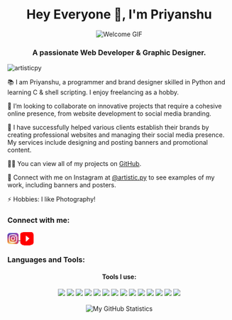 <!-- <!DOCTYPE html>
<html lang="en">
<head>
    <meta charset="UTF-8">
    <meta name="viewport" content="width=device-width, initial-scale=1.0">
    <title>Priyanshu's Profile</title>
    <style>
        body {
            font-family: Arial, sans-serif;
            margin: 20px;
        }
        img {
            max-width: 100%;
        }
    </style>
</head>
<body>
-->
<!-- 
     This content is protected! 
     Watermark: artistic.py 
-->

<h1 align="center">Hey Everyone 👋, I'm Priyanshu</h1>
<div align="center">
    <img src="https://i.pinimg.com/originals/fb/c6/f3/fbc6f31bd3b84159470b973aca7e0f97.gif" alt="Welcome GIF">
</div>
<h3 align="center">A passionate Web Developer & Graphic Designer.</h3>

<p align="left">
    <img src="https://komarev.com/ghpvc/?username=artisticpy&label=Profile%20views&color=0e75b6&style=flat" alt="artisticpy" />
</p>

<p>📚 I am Priyanshu, a programmer and brand designer skilled in Python and learning C & shell scripting. I enjoy freelancing as a hobby.</p>

<p>🔗 I’m looking to collaborate on innovative projects that require a cohesive online presence, from website development to social media branding.</p>

<p>🤝 I have successfully helped various clients establish their brands by creating professional websites and managing their social media presence. My services include designing and posting banners and promotional content.</p>

<p>👨‍💻 You can view all of my projects on <a href="https://github.com/artisticpy?tab=repositories" target="_blank">GitHub</a>.</p>

<p>🎨 Connect with me on Instagram at <a href="https://instagram.com/artistic.py" target="_blank">@artistic.py</a> to see examples of my work, including banners and posters.</p>

<p>⚡ Hobbies: I like Photography!</p>
<!-- 
     This content is protected. 
     Watermark: artistic.py 
-->
<h3 align="left">Connect with me:</h3>
<p align="left">
    <a href="https://instagram.com/artistic.py" target="blank">
        <img align="center" src="https://raw.githubusercontent.com/artisticpy/artisticpy/main/icons/instapix.png" alt="artistic.py" height="25" width="25" />
    </a>
    <a href="https://www.youtube.com/@artisticpy" target="blank">
        <img align="center" src="https://raw.githubusercontent.com/artisticpy/artisticpy/main/icons/ytpix.svg" alt="artistic.py" height="30" width="30" />
    </a>
</p>

<h3 align="left">Languages and Tools:</h3>
<div align="center">
    <h4>Tools I use:</h4>
    <img src="https://img.shields.io/badge/css3-%231572B6.svg?style=for-the-badge&logo=css3&logoColor=white">
    <img src="https://img.shields.io/badge/python-3670A0?style=for-the-badge&logo=python&logoColor=ffdd54">
    <img src="https://img.shields.io/badge/javascript-%23323330.svg?style=for-the-badge&logo=javascript&logoColor=%23F7DF1E">
    <img src="https://img.shields.io/badge/figma-%23F24E1E.svg?style=for-the-badge&logo=figma&logoColor=white">
    <img src="https://img.shields.io/badge/html5-%23E34F26.svg?style=for-the-badge&logo=html5&logoColor=white">
    <img src="https://img.shields.io/badge/bootstrap-%23563D7C.svg?style=for-the-badge&logo=bootstrap&logoColor=white">
    <img src="https://img.shields.io/badge/AutoCAD-E51050.svg?style=for-the-badge&logo=AutoCAD&logoColor=white">
    <img src="https://img.shields.io/badge/mysql-%2300f.svg?style=for-the-badge&logo=mysql&logoColor=white">
    <img src="https://img.shields.io/badge/adobe%20photoshop-%2331A8FF.svg?style=for-the-badge&logo=adobe%20photoshop&logoColor=white">
    <img src="https://img.shields.io/badge/react-%2320232a.svg?style=for-the-badge&logo=react&logoColor=%2361DAFB">
    <img src="https://img.shields.io/badge/c-%2300599C.svg?style=for-the-badge&logo=c&logoColor=white">
    <img src="https://img.shields.io/badge/adobe%20illustrator-%23FF9A00.svg?style=for-the-badge&logo=adobe%20illustrator&logoColor=white">
    <img src="https://img.shields.io/badge/Kali%20Linux-557C94.svg?style=for-the-badge&logo=Kali-Linux&logoColor=white">
    <img src="https://img.shields.io/badge/Adobe%20Premiere%20Pro-9999FF.svg?style=for-the-badge&logo=Adobe-Premiere-Pro&logoColor=white">
</div>

<!-- 
     This content is protected
     Watermark: artistic.py 
-->

<div align="center">
   <br/>
    <img alt="My GitHub Statistics" src="https://github-readme-stats-git-masterrstaa-rickstaa.vercel.app/api/top-langs/?username=artisticpy&langs_count=8&layout=compact&theme=dark" height="192px"/>
    <br/>
</div>
<!-- 
     This content is protected. 
     Watermark: artistic.py 
-->
</body>
</html>
